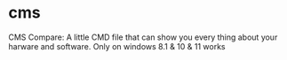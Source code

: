 # cms
CMS Compare: A little CMD file that can show you every thing about your harware and software. Only on windows 8.1 &amp; 10 &amp; 11 works

